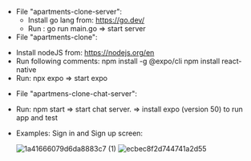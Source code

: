- File "apartments-clone-server":
  + Install go lang from: https://go.dev/
  + Run : go run main.go => start server
-   File "apartments-clone":
  + Install nodeJS from: https://nodejs.org/en
  + Run following comments:
      npm install -g @expo/cli
      npm install react-native
  + Run: npx expo => start expo
-   File "apartmens-clone-chat-server":
  + Run: npm start => start chat server.
=> install expo (version 50) to run app and test

- Examples:
  Sign in and Sign up screen:
  
  ![1a41666079d6da8883c7 (1)](https://github.com/user-attachments/assets/e5c02fcc-1eac-49bd-b4fe-f13f9aeca098)
  ![ecbec8f2d744741a2d55](https://github.com/user-attachments/assets/94608abd-11b7-44e1-8643-43527f31ee4b)







